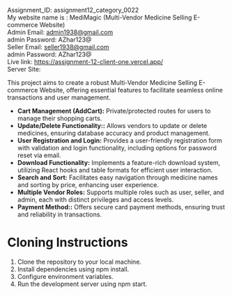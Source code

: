 Assignment_ID: assignment12_category_0022 </br>
My website name is : MediMagic (Multi-Vendor Medicine Selling E-commerce Website) </br>
Admin Email: admin1938@gmail.com </br>
admin Password: AZhar123@ </br>
Seller Email: seller1938@gmail.com </br>
admin Password: AZhar123@ </br>
Live link: https://assignment-12-client-one.vercel.app/ </br>
Server Site: </br>

<p> This project aims to create a robust Multi-Vendor Medicine Selling E-commerce Website, offering essential features to facilitate seamless online transactions and user management.</p>

<ul>
     <li> <b>Cart Management (AddCart):</b> Private/protected routes for users to manage their shopping carts.</li>
 <li>
 <b>Update/Delete Functionality::</b>  Allows vendors to update or delete medicines, ensuring database accuracy and product management.
 </li>
 <li>
  <b>User Registration and Login:</b> Provides a user-friendly registration form with validation and login functionality, including options for password reset via email.
 </li>
 <li> <b>Download Functionality:</b> Implements a feature-rich download system, utilizing React hooks and table formats for efficient user interaction.</li>
 <li> <b>Search and Sort:</b> Facilitates easy navigation through medicine names and sorting by price, enhancing user experience.</li>
  <li> <b>Multiple Vendor Roles:</b> Supports multiple roles such as user, seller, and admin, each with distinct privileges and access levels.</li>
   <li> <b>Payment Method::</b> Offers secure card payment methods, ensuring trust and reliability in transactions.</li>
</ul>

<h1>Cloning Instructions</h1>
<ol>
<li>Clone the repository to your local machine.</li>
<li>Install dependencies using npm install.</li>
<li>Configure environment variables.</li>
<li>Run the development server using npm start.</li>
</ol>
